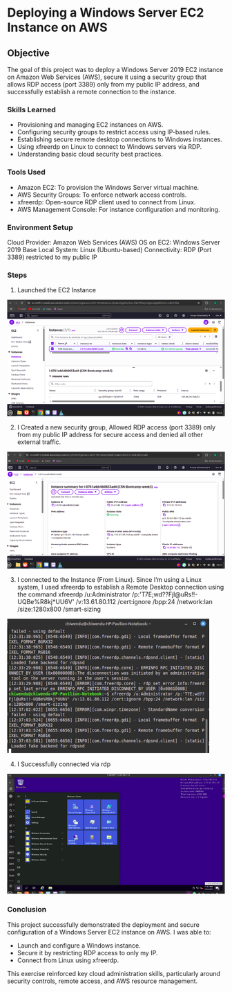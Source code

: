 # Deploying a Windows Server EC2 Instance on AWS

## Objective
The goal of this project was to deploy a Windows Server 2019 EC2 instance on Amazon Web Services (AWS), secure it using a security group that allows RDP access (port 3389) only from my public IP address, and successfully establish a remote connection to the instance.

### Skills Learned
- Provisioning and managing EC2 instances on AWS.
- Configuring security groups to restrict access using IP-based rules.
- Establishing secure remote desktop connections to Windows instances.
- Using xfreerdp on Linux to connect to Windows servers via RDP.
- Understanding basic cloud security best practices.

### Tools Used
- Amazon EC2: To provision the Windows Server virtual machine.
- AWS Security Groups: To enforce network access controls.
- xfreerdp: Open-source RDP client used to connect from Linux.
- AWS Management Console: For instance configuration and monitoring.

### Environment Setup
Cloud Provider: Amazon Web Services (AWS)
OS on EC2: Windows Server 2019 Base
Local System: Linux (Ubuntu-based)
Connectivity: RDP (Port 3389) restricted to my public IP

### Steps
1. Launched the EC2 Instance

![Create User](./screenshots/image1.png)

2. I Created a new security group, Allowed RDP access (port 3389) only from my public IP address for secure access and denied all other external traffic.

![Create User](./screenshots/image2.png)

3. I connected to the Instance (From Linux). Since I’m using a Linux system, I used xfreerdp to establish a Remote Desktop connection using the command xfreerdp /u:Administrator /p:'T7E;wd??Fjl@uRs!!-UQBe%R8kj*UU6V' /v:13.61.80.112 /cert:ignore /bpp:24 /network:lan /size:1280x800 /smart-sizing

![Create User](./screenshots/image3.png)

4. I Successfully connected via rdp

 ![Create User](./screenshots/image4.png)

 ### Conclusion
This project successfully demonstrated the deployment and secure configuration of a Windows Server EC2 instance on AWS. I was able to:
- Launch and configure a Windows instance.
- Secure it by restricting RDP access to only my IP.
- Connect from Linux using xfreerdp.

This exercise reinforced key cloud administration skills, particularly around security controls, remote access, and AWS resource management.
